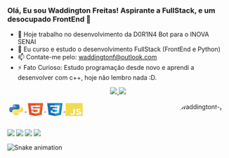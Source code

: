 ### Olá, Eu sou Waddington Freitas! Aspirante a FullStack, e um desocupado FrontEnd 👋


- 🔭 Hoje trabalho no desenvolvimento da D0R1N4 Bot para o INOVA SENAI
- 🌱 Eu curso e estudo o desenvolvimento FullStack (FrontEnd e Python)
- 📫 Contate-me pelo: waddingtonf@outlook.com
- ⚡ Fato Curioso: Estudo programação desde novo e aprendi a desenvolver com c++, hoje não lembro nada :D.

<div align="center">
  <a href="https://github.com/waddingtonf">
  <img height="180em" src="https://github-readme-stats.vercel.app/api?username=waddingtonf&show_icons=true&theme=dark&include_all_commits=true&count_private=true"/>
  <img height="180em" src="https://github-readme-stats.vercel.app/api/top-langs/?username=waddingtonf&layout=compact&langs_count=7&theme=dark"/>
</div>
  
 <div style="display: inline_block"><br>
  <img align="center" alt="Waddington-Python" height="30" width="40" src="https://raw.githubusercontent.com/devicons/devicon/master/icons/python/python-original.svg">
  <img align="center" alt="Waddington-HTML" height="30" width="40" src="https://raw.githubusercontent.com/devicons/devicon/master/icons/html5/html5-original.svg">
  <img align="center" alt="Waddington-CSS" height="30" width="40" src="https://raw.githubusercontent.com/devicons/devicon/master/icons/css3/css3-original.svg">
  <img align="center" alt="Waddington-Js" height="30" width="40" src="https://raw.githubusercontent.com/devicons/devicon/master/icons/javascript/javascript-plain.svg">
  <img align="right" alt="waddingtonf-pic" height="150" style="border-radius:50px;" src="https://user-images.githubusercontent.com/72229419/177651469-c9c90946-3def-42dd-a76b-cce546046aa9.png"
</div>
   
##
   
<div> 
  <a href="https://www.youtube.com/channel/UC1kYjZa0mKBDqCDdnVmrteQ" target="_blank"><img src="https://img.shields.io/badge/YouTube-FF0000?style=for-the-badge&logo=youtube&logoColor=white" target="_blank"></a>
  <a href="https://instagram.com/uodditu" target="_blank"><img src="https://img.shields.io/badge/-Instagram-%23E4405F?style=for-the-badge&logo=instagram&logoColor=white" target="_blank"></a>
  <a href = "mailto:waddingtonf@outlook.com"><img src="https://img.shields.io/badge/-Gmail-%23333?style=for-the-badge&logo=gmail&logoColor=white" target="_blank"></a>
  <a href="https://www.linkedin.com/in/waddingtonfreitas/" target="_blank"><img src="https://img.shields.io/badge/-LinkedIn-%230077B5?style=for-the-badge&logo=linkedin&logoColor=white" target="_blank"></a> 
 
  ![Snake animation](https://github.com/waddingtonf/waddingtonf/blob/output/github-contribution-grid-snake.svg)
 
</div>
